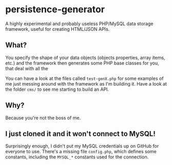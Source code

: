 # persistence-generator

A highly experimental and probably useless PHP/MySQL data storage framework, useful for creating HTML/JSON APIs.

## What?

You specify the shape of your data objects (objects properties, array items, etc.) and the framework then generates some PHP base classes for you, that deal with all the

You can have a look at the files called `test-genX.php` for some examples of me just messing around with the framework as I'm building it.  Have a look at the folder `cms/` to see me starting to build an API.

## Why?

Because you're not the boss of me.

## I just cloned it and it won't connect to MySQL!

Surprisingly enough, I didn't put my MySQL credentials up on GitHub for everyone to use.  There's a missing file `config.php`, which defines some constants, including the `MYSQL_*` constants used for the connection.
